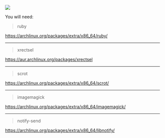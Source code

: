 
![](https://i.imgur.com/LGil6hq.jpg)

You will need:

>ruby

https://archlinux.org/packages/extra/x86_64/ruby/

---

>xrectsel

https://aur.archlinux.org/packages/xrectsel

---

>scrot

https://archlinux.org/packages/extra/x86_64/scrot/

---

>imagemagick

https://archlinux.org/packages/extra/x86_64/imagemagick/

---

>notify-send

https://archlinux.org/packages/extra/x86_64/libnotify/